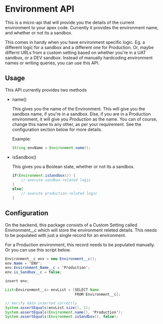 # Environment API

This is a micro-api that will provide you the details of the current environment to your apex code.
Currently it provides the environment name, and whether or not its a sandbox.

This comes in handy when you have environment specific logic. Eg. a different logic for a sandbox
and a different one for Production. Or, maybe differnt URLs from a custom setting based on 
whether you're in a UAT sandbox, or a DEV sandbox. Instead of manually hardcoding environment names
or writing queries, you can use this API.

## Usage

This API currently provides two methods

* name()

	This gives you the name of the Environment. This will give you the sandbox name, if you're in a 
	sandbox. Else, if you are in a Production environment, it will give you *Production* as the name.
	You can of course, change this name to any other, as per your requirement. See the configuration
	section below for more details.
	
	Example:
	
	```java
	String envName = Environment.name();
	```

* isSandbox()

	This gives you a Boolean state, whether or not its a sandbox. 

	```java
	if(Environment.isSandbox()) {
		// execute sandbox-related logic
	}
	else{
		// execute production-related logic
	}
	```
	
## Configuration

On the backend, this package consists of a Custom Setting called Environment__c which will store the
environment releted details. This needs to be populated with just a single record for an environment.

For a Production environment, this record needs to be populated manually. Or you can use this script 
below.

```java
Environment__c env = new Environment__c();
env.Name = 'ENV';
env.Environment_Name__c = 'Production';
env.is_Sandbox__c = false;

insert env;

List<Environment__c> envList = [SELECT Name 
                                FROM Environment__c];

// Verify data inserted correctly
System.assertEquals(envList.size(), 1);
System.assertEquals(Environment.name(), 'Production');
System.assertEquals(Environment.isSandbox(), false);

```




